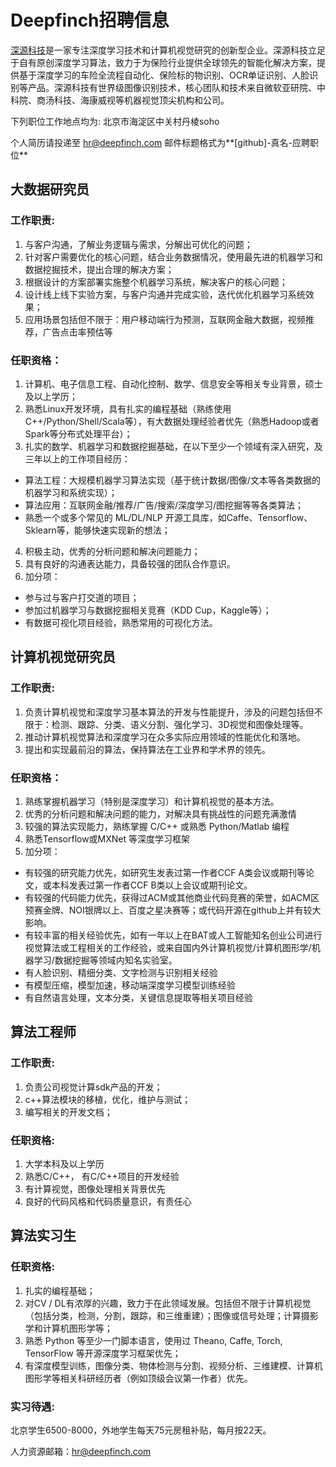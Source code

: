 # Deepfinch招聘信息
[深源科技](http://www.deepfinch.com)是一家专注深度学习技术和计算机视觉研究的创新型企业。深源科技立足于自有原创深度学习算法，致力于为保险行业提供全球领先的智能化解决方案，提供基于深度学习的车险全流程自动化、保险标的物识别、OCR单证识别、人脸识别等产品。深源科技有世界级图像识别技术，核心团队和技术来自微软亚研院、中科院、商汤科技、海康威视等机器视觉顶尖机构和公司。

下列职位工作地点均为: 北京市海淀区中关村丹棱soho

个人简历请投递至 hr@deepfinch.com 邮件标题格式为**[github]-真名-应聘职位**

## 大数据研究员
### 工作职责:
1. 与客户沟通，了解业务逻辑与需求，分解出可优化的问题；
2. 针对客户需要优化的核心问题，结合业务数据情况，使用最先进的机器学习和数据挖掘技术，提出合理的解决方案；
3. 根据设计的方案部署实施整个机器学习系统，解决客户的核心问题；
4. 设计线上线下实验方案，与客户沟通并完成实验，迭代优化机器学习系统效果；
5. 应用场景包括但不限于：用户移动端行为预测，互联网金融大数据，视频推荐，广告点击率预估等

### 任职资格：
1. 计算机、电子信息工程、自动化控制、数学、信息安全等相关专业背景，硕士及以上学历；
2. 熟悉Linux开发环境，具有扎实的编程基础（熟练使用C++/Python/Shell/Scala等），有大数据处理经验者优先（熟悉Hadoop或者Spark等分布式处理平台）；
3. 扎实的数学、机器学习和数据挖掘基础，在以下至少一个领域有深入研究，及三年以上的工作项目经历：
- 算法工程：大规模机器学习算法实现（基于统计数据/图像/文本等各类数据的机器学习和系统实现）；
- 算法应用：互联网金融/推荐/广告/搜索/深度学习/图挖掘等等各类算法；
- 熟悉一个或多个常见的 ML/DL/NLP 开源工具库，如Caffe、Tensorflow、Sklearn等，能够快速实现新的想法；
4. 积极主动，优秀的分析问题和解决问题能力；
5. 具有良好的沟通表达能力，具备较强的团队合作意识。
6. 加分项：
- 参与过与客户打交道的项目；
- 参加过机器学习与数据挖掘相关竞赛（KDD Cup，Kaggle等）；
- 有数据可视化项目经验，熟悉常用的可视化方法。

## 计算机视觉研究员
### 工作职责:
1. 负责计算机视觉和深度学习基本算法的开发与性能提升，涉及的问题包括但不限于：检测、跟踪、分类、语义分割、强化学习、3D视觉和图像处理等。
2. 推动计算机视觉算法和深度学习在众多实际应用领域的性能优化和落地。
3. 提出和实现最前沿的算法，保持算法在工业界和学术界的领先。
### 任职资格：
1. 熟练掌握机器学习（特别是深度学习）和计算机视觉的基本方法。
2. 优秀的分析问题和解决问题的能力，对解决具有挑战性的问题充满激情
3. 较强的算法实现能力，熟练掌握 C/C++ 或熟悉 Python/Matlab 编程
4. 熟悉Tensorflow或MXNet 等深度学习框架
5. 加分项：
- 有较强的研究能力优先，如研究生发表过第一作者CCF A类会议或期刊等论文，或本科发表过第一作者CCF B类以上会议或期刊论文。  
- 有较强的代码能力优先，获得过ACM或其他商业代码竞赛的荣誉，如ACM区预赛金牌、NOI银牌以上、百度之星决赛等；或代码开源在github上并有较大影响。  
- 有较丰富的相关经验优先，如有一年以上在BAT或人工智能知名创业公司进行视觉算法或工程相关的工作经验，或来自国内外计算机视觉/计算机图形学/机器学习/数据挖掘等领域内知名实验室。  
- 有人脸识别、精细分类、文字检测与识别相关经验  
- 有模型压缩，模型加速，移动端深度学习模型训练经验  
- 有自然语言处理，文本分类，关键信息提取等相关项目经验  

## 算法工程师
### 工作职责:
1. 负责公司视觉计算sdk产品的开发；
2. c++算法模块的移植，优化，维护与测试；
3. 编写相关的开发文档；

### 任职资格:
1. 大学本科及以上学历
2. 熟悉C/C++， 有C/C++项目的开发经验
3. 有计算视觉，图像处理相关背景优先
4. 良好的代码风格和代码质量意识，有责任心

## 算法实习生
### 任职资格:
1. 扎实的编程基础；
2. 对CV / DL有浓厚的兴趣，致力于在此领域发展。包括但不限于计算机视觉（包括分类，检测，分割，跟踪，和三维重建）；图像或信号处理；计算摄影学和计算机图形学等；
3. 熟悉 Python 等至少一门脚本语言，使用过 Theano, Caffe, Torch, TensorFlow 等开源深度学习框架优先；
4. 有深度模型训练，图像分类、物体检测与分割、视频分析、三维建模、计算机图形学等相关科研经历者（例如顶级会议第一作者）优先。

### 实习待遇:

北京学生6500-8000，外地学生每天75元房租补贴，每月按22天。

人力资源邮箱：hr@deepfinch.com
